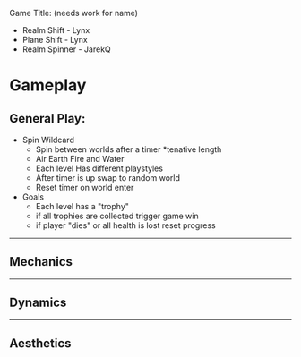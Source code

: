 Game Title: (needs work for name)
- Realm Shift - Lynx
- Plane Shift - Lynx
- Realm Spinner - JarekQ

Gameplay
========

General Play:
-------------

* Spin Wildcard
    * Spin between worlds after a timer *tenative length
    * Air Earth Fire and Water
    * Each level Has different playstyles
    * After timer is up swap to random world
    * Reset timer on world enter
* Goals
    * Each level has a "trophy"
    * if all trophies are collected trigger game win
    * if player "dies" or all health is lost reset progress

----------
Mechanics
----------



----------
Dynamics
----------

----------
Aesthetics
----------